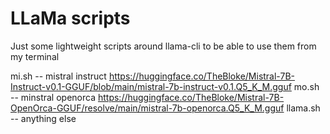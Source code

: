 # LLaMa scripts

Just some lightweight scripts around llama-cli to be able to use them from my terminal

mi.sh -- mistral instruct https://huggingface.co/TheBloke/Mistral-7B-Instruct-v0.1-GGUF/blob/main/mistral-7b-instruct-v0.1.Q5_K_M.gguf
mo.sh -- minstral openorca  https://huggingface.co/TheBloke/Mistral-7B-OpenOrca-GGUF/resolve/main/mistral-7b-openorca.Q5_K_M.gguf
llama.sh -- anything else
